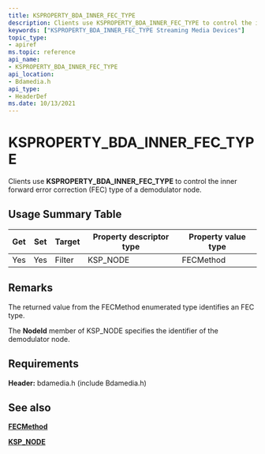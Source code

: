 ```yaml
---
title: KSPROPERTY_BDA_INNER_FEC_TYPE
description: Clients use KSPROPERTY_BDA_INNER_FEC_TYPE to control the inner forward error correction (FEC) type of a demodulator node.
keywords: ["KSPROPERTY_BDA_INNER_FEC_TYPE Streaming Media Devices"]
topic_type:
- apiref
ms.topic: reference
api_name:
- KSPROPERTY_BDA_INNER_FEC_TYPE
api_location:
- Bdamedia.h
api_type:
- HeaderDef
ms.date: 10/13/2021
---
```


# KSPROPERTY_BDA_INNER_FEC_TYPE

Clients use **KSPROPERTY_BDA_INNER_FEC_TYPE** to control the inner forward error correction (FEC) type of a demodulator node.

## Usage Summary Table

| Get | Set | Target | Property descriptor type | Property value type |
|--|--|--|--|--|
| Yes | Yes | Filter | KSP_NODE | FECMethod |

## Remarks

The returned value from the FECMethod enumerated type identifies an FEC type.

The **NodeId** member of KSP_NODE specifies the identifier of the demodulator node.

## Requirements

**Header:** bdamedia.h (include Bdamedia.h)

## See also

[**FECMethod**](/previous-versions/windows/desktop/mstv/fecmethod)

[**KSP_NODE**](/windows-hardware/drivers/ddi/ks/ns-ks-ksp_node)

